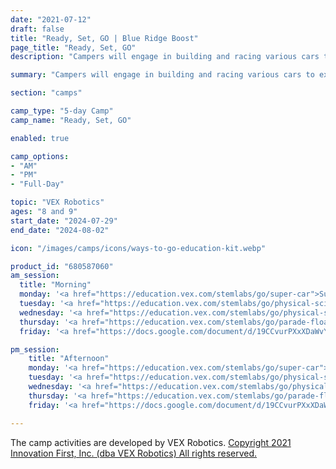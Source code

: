 ```yaml
---
date: "2021-07-12"
draft: false
title: "Ready, Set, GO | Blue Ridge Boost"
page_title: "Ready, Set, GO"
description: "Campers will engage in building and racing various cars to explore the concepts of forces and speed! They will start by constructing a Super Car and experimenting with ways to enhance its distance and speed. Over the course of the camp, they will expand on this foundation by assembling different models of the Super Car. This progression will allow them to investigate the dynamics of how these models move, culminating in coding and operating both the Code Super Car and the Code Base."

summary: "Campers will engage in building and racing various cars to explore the concepts of forces and speed! They will start by constructing a Super Car and experimenting with ways to enhance its distance and speed. Over the course of the camp, they will expand on this foundation by assembling different models of the Super Car. This progression will allow them to investigate the dynamics of how these models move, culminating in coding and operating both the Code Super Car and the Code Base."

section: "camps"

camp_type: "5-day Camp"
camp_name: "Ready, Set, GO"

enabled: true

camp_options: 
- "AM"
- "PM"
- "Full-Day"

topic: "VEX Robotics"
ages: "8 and 9"
start_date: "2024-07-29"
end_date: "2024-08-02"

icon: "/images/camps/icons/ways-to-go-education-kit.webp"

product_id: "680587060"
am_session:
  title: "Morning"
  monday: '<a href="https://education.vex.com/stemlabs/go/super-car">Super Car</a>, Labs 1 and 2. Campers will build the Super Car. They will predict and measure the distance it will travel. Campers will investigate how the number of turns affects the speed of the Super Car.'
  tuesday: '<a href="https://education.vex.com/stemlabs/go/physical-science">Physical Science</a>, Labs 1 and 2. Force is a fundamental concept in physics that causes objects to move or change their motion. Students will explore force through experiments with a Super Car. They will first investigate gravitational force by launching the car from different heights on an inclined plane. Then, they will modify the car with a rubber band to study how changing the applied force affects the travel distance. These hands-on activities will help students understand what causes force, how it can be changed, and its effects on motion.'
  wednesday: '<a href="https://education.vex.com/stemlabs/go/physical-science">Physical Science</a>, Lab 4. The Steering Super Car utilizes the combined forces from two motors to achieve turning capability. Students will investigate how differential motor speeds and directions create the torque necessary for steering. By applying varying power to each motor, they will observe how the car can move forward, reverse, and turn left or right. This exploration will deepen their understanding of basic robotic movement principles. Students will analyze how the interplay of these motor forces affects the trajectory and stability. Through hands-on experimentation, they will learn to predict the motion based on motor input, developing their ability to anticipate continued motion, changes in direction, or maintenance of stability. This practical application of physics concepts will enhance their comprehension of force, motion, and robotics fundamentals.'
  thursday: '<a href="https://education.vex.com/stemlabs/go/parade-float">Parade Float</a>, Labs 1, 2, 3. Campers will build the Code Base robot and develop a VEXcode GO project to guide it through two challenge courses. They will design and construct a float to be placed atop the Code Base robot. After creating the float, campers will conduct tests to evaluate its stability when positioned on the robot. This hands-on project allows campers to apply their coding skills, enhance their engineering abilities, and gain practical experience in robot navigation and structural design. Through the process of building, programming, and testing, campers will develop problem-solving skills and learn to iterate on their designs for improved performance.'
  friday: '<a href="https://docs.google.com/document/d/19CCvurPXxXDaWvYok4_iTDp8aaC-4cDypiQkWw3h-Io/edit">Self-Driving Code Base</a>, part 1. Campers will explore two key functions of the Eye Sensor in their robotics projects. First, they will use the "Move Until Dark Line" example project to understand how the Eye Sensor detects lines, enabling their car to stay within its lane. This exercise demonstrates the ability of the sensor to distinguish brightness levels. Next, campers will create their own VEXcode GO project that utilizes the color detection capability. Their goal will be to program their car to stop when it encounters a stop sign, showcasing practical applications of color sensing in robotics. These activities will enhance understanding of sensor-based navigation and decision-making in autonomous vehicles.'

pm_session:
    title: "Afternoon"
    monday: '<a href="https://education.vex.com/stemlabs/go/super-car">Super Car</a>, Lab 3. Campers will learn that average speed is the relationship between total distance traveled and elapsed time and will calculatw the average speed of the Super Car.<a href="https://education.vex.com/stemlabs/go/parade-float">Parade Float</a>, Labs 1, 2, and 3.'
    tuesday: '<a href="https://education.vex.com/stemlabs/go/physical-science">Physical Science</a>, Lab 3, Motorized Super Car. Students will compare Motorized and Unpowered Super Car builds to understand how motors affect movement and performance. They will develop clear research questions about the impact of motorization. The students will collect and analyze data on car dynamics, identify patterns, and make predictions based on their observations. They will explore how different gear configurations influence movement and gain practical insights into mechanical advantage and efficiency. This hands-on project enhances critical thinking and scientific inquiry skills, bridging theory and application in powered systems.'
    wednesday: '<a href="https://education.vex.com/stemlabs/go/physical-science">Physical Science</a>, Lab 5. Students will build and test their car at four different velocities. They will use their Data Collection Sheet to record how far the Code Super Car travels in three seconds at four different velocities. '
    thursday: '<a href="https://education.vex.com/stemlabs/go/parade-float">Parade Float</a>, Labs 4 and 5. Campers will calculate and program the Code Base robot to drive and turn specific distances using motor blocks like [Spin for]. They will measure the distance per wheel rotation, then determine the rotations needed to cover a parade route. Campers will also calculate the wheel rotations required for accurate turns. This exercise combines mathematics with robotics, improving their programming precision and spatial reasoning skills.'
    friday: '<a href="https://docs.google.com/document/d/19CCvurPXxXDaWvYok4_iTDp8aaC-4cDypiQkWw3h-Io/edit">Self-Driving Code Base, part 2. In the Construction Zone challenge, campers will program the Code Base robot to navigate a simulated roadwork area. They will use the Eye Sensor to detect different colors representing various road conditions. Campers will code the robot to drive at normal speed, slow down, and come to a complete stop based on the colors it encounters. This exercise will teach campers how to implement conditional statements in their code, allowing the robot to make real-time decisions based on sensor input. By completing this challenge, campers will gain practical experience in creating responsive robotic systems and understand the principles behind automated traffic management.'

---
```


<div class="container">
The camp activities are developed by VEX Robotics. <a href="https://www.vexrobotics.com/copyright-notice">Copyright 2021 Innovation First, Inc. (dba VEX Robotics) All rights reserved.</a>
</div>